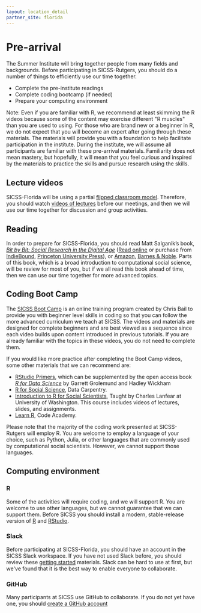 ```yaml
---
layout: location_detail
partner_site: florida
---
```


# Pre-arrival

The Summer Institute will bring together people from many fields and backgrounds. Before participating in SICSS-Rutgers, you should do a number of things to efficiently use our time together.

- Complete the pre-institute readings
- Complete coding bootcamp (if needed)
- Prepare your computing environment

Note: Even if you are familiar with R, we recommend at least skimming the R videos because some of the content may exercise different "R muscles" than you are used to using. For those who are brand new or a beginner in R, we do not expect that you will become an expert after going through these materials. The materials will provide you with a foundation to help facilitate participation in the institute. During the institute, we will assume all participants are familiar with these pre-arrival materials. Familiarity does not mean mastery, but hopefully, it will mean that you feel curious and inspired by the materials to practice the skills and pursue research using the skills.

## Lecture videos

SICSS-Florida will be using a partial [flipped classroom model](https://en.wikipedia.org/wiki/Flipped_classroom). Therefore, you should watch [videos of lectures](https://sicss.io/curriculum) before our meetings, and then we will use our time together for discussion and group activities.

## Reading

In order to prepare for SICSS-Florida, you should read Matt Salganik’s book, *[Bit by Bit: Social Research in the Digital Age](http://www.bitbybitbook.com)* ([Read online](https://www.bitbybitbook.com/en/1st-ed/preface/) or purchase from [IndieBound](https://www.indiebound.org/book/9780691158648), [Princeton University Press](https://press.princeton.edu/books/paperback/9780691196107/bit-by-bit)), or [Amazon](https://www.amazon.com/Bit-Social-Research-Digital-Age/dp/0691158649), [Barnes & Noble](https://www.barnesandnoble.com/w/bit-by-bit-matthew-salganik/1125483924). Parts of this book, which is a broad introduction to computational social science, will be review for most of you, but if we all read this book ahead of time, then we can use our time together for more advanced topics.

## Coding Boot Camp

The [SICSS Boot Camp](https://sicss.io/boot_camp) is an online training program created by Chris Bail to provide you with beginner level skills in coding so that you can follow the more advanced curriculum we teach at SICSS. The videos and materials are designed for complete beginners and are best viewed as a sequence since each video builds upon content introduced in previous tutorials. If you are already familiar with the topics in these videos, you do not need to complete them.

If you would like more practice after completing the Boot Camp videos, some other materials that we can recommend are:
- [RStudio Primers](https://rstudio.cloud/learn/primers), which can be supplemented by the open access book _[R for Data Science](https://r4ds.had.co.nz/)_ by Garrett Grolemund and Hadley Wickham
- [R for Social Science](https://datacarpentry.org/r-socialsci/), Data Carpentry.  
- [Introduction to R for Social Scientists](https://clanfear.github.io/CSSS508/), Taught by Charles Lanfear at University of Washington. This course includes videos of lectures, slides, and assignments.
- [Learn R](https://www.codecademy.com/learn/learn-r), Code Academy.

Please note that the majority of the coding work presented at SICSS-Rutgers will employ R. You are welcome to employ a language of your choice, such as Python, Julia, or other languages that are commonly used by computational social scientists.  However, we cannot support those languages.


## Computing environment

### R

Some of the activities will require coding, and we will support R. You are welcome to use other languages, but we cannot guarantee that we can support them. Before SICSS you should install a modern, stable-release version of [R](https://www.r-project.org/) and [RStudio](https://rstudio.com/products/rstudio/download/).


### Slack

Before participating at SICSS-Florida, you should have an account in the SICSS Slack workspace.  If you have not used Slack before, you should review these [getting started](https://slack.com/help/categories/360000049043-Getting-started) materials.  Slack can be hard to use at first, but we've found that it is the best way to enable everyone to collaborate.

### GitHub

Many participants at SICSS use GitHub to collaborate. If you do not yet have one, you should [create a GitHub account](https://github.com/)
